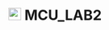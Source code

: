 # <img src="https://upload.wikimedia.org/wikipedia/commons/f/f0/HCMCUT.svg" alt="HCMUT" width="25" /> MCU_LAB2
